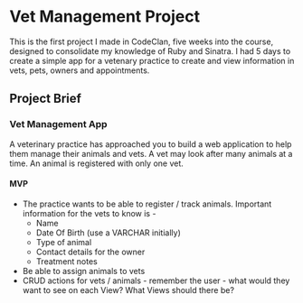 # Vet Management Project
This is the first project I made in CodeClan, five weeks into the course, designed to consolidate my knowledge of Ruby and Sinatra. I had 5 days to create a simple app for a vetenary practice to create and view information in vets, pets, owners and appointments.

## Project Brief

### Vet Management App

A veterinary practice has approached you to build a web application to help them manage their animals and vets. A vet may look after many animals at a time. An animal is registered with only one vet. 

#### MVP

- The practice wants to be able to register / track animals. Important information for the vets to know is -
  - Name
  - Date Of Birth (use a VARCHAR initially)
  - Type of animal
  - Contact details for the owner
  - Treatment notes
- Be able to assign animals to vets
- CRUD actions for vets / animals - remember the user - what would they want to see on each View? What Views should there be?

